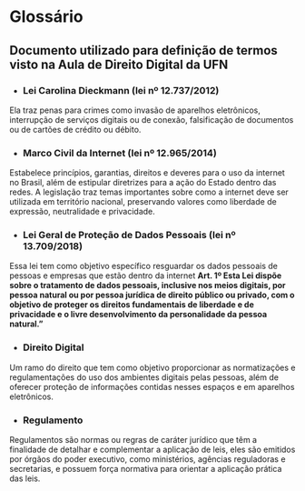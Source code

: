 # Glossário
## Documento utilizado para definição de termos visto na Aula de Direito Digital da UFN

- ### Lei Carolina Dieckmann (lei nº 12.737/2012)
Ela traz penas para crimes como invasão de aparelhos eletrônicos, interrupção de serviços digitais ou de conexão, falsificação de documentos ou de cartões de crédito ou débito.
- ### Marco Civil da Internet (lei nº 12.965/2014)
Estabelece princípios, garantias, direitos e deveres para o uso da internet no Brasil, além de estipular diretrizes para a ação do Estado dentro das redes.
A legislação traz temas importantes sobre como a internet deve ser utilizada em território nacional, preservando valores como liberdade de expressão, neutralidade e privacidade.
- ### Lei Geral de Proteção de Dados Pessoais (lei nº 13.709/2018)
Essa lei tem como objetivo específico resguardar os dados pessoais de pessoas e empresas que estão dentro da internet
__Art. 1º Esta Lei dispõe sobre o tratamento de dados pessoais, inclusive nos meios digitais, por pessoa natural ou por pessoa jurídica de direito público ou privado, com o objetivo de proteger os direitos fundamentais de liberdade e de privacidade e o livre desenvolvimento da personalidade da pessoa natural.”__
- ### Direito Digital
Um ramo do direito que tem como objetivo proporcionar as normatizações e regulamentações do uso dos ambientes digitais pelas pessoas, além de oferecer proteção de informações contidas nesses espaços e em aparelhos eletrônicos.
- ### Regulamento
Regulamentos são normas ou regras de caráter jurídico que têm a finalidade de detalhar e complementar a aplicação de leis, eles são emitidos por órgãos do poder executivo, como ministérios, agências reguladoras e secretarias, e possuem força normativa para orientar a aplicação prática das leis.
